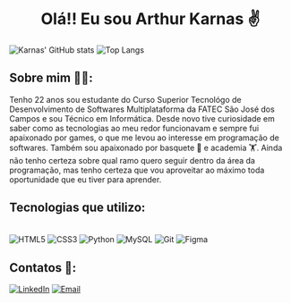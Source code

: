 
<strong><h1 align="center">Olá!! Eu sou Arthur Karnas ✌️</h1></strong>

![Karnas' GitHub stats](https://github-readme-stats.vercel.app/api?username=Karnas01&show_icons=true&theme=tokyonight)
![Top Langs](https://github-readme-stats.vercel.app/api/top-langs/?username=Karnas01&layout=compact&theme=tokyonight)

## Sobre mim 🙋‍♂️:

Tenho 22 anos sou estudante do Curso Superior Tecnológo de Desenvolvimento de Softwares Multiplataforma da FATEC São José dos Campos e sou Técnico em Informática.
Desde novo tive curiosidade em saber como as tecnologias ao meu redor funcionavam e sempre fui apaixonado por games, o que me levou ao interesse em programação de softwares. Também sou apaixonado por basquete 🏀 e academia 🏋️.
Ainda não tenho certeza sobre qual ramo quero seguir dentro da área da programação, mas tenho certeza que vou aproveitar ao máximo toda oportunidade que eu tiver para aprender. 

## Tecnologias que utilizo:

<div style="display: inline_block"><br/>
    <img align="center" alt="HTML5" src="https://img.shields.io/badge/HTML5-E34F26?style=for-the-badge&logo=html5&logoColor=white"/>
    <img align="center" alt="CSS3" src="https://img.shields.io/badge/CSS3-1572B6?style=for-the-badge&logo=css3&logoColor=white"/>
    <img align="center" alt="Python" src="https://img.shields.io/badge/Python-14354C?style=for-the-badge&logo=python&logoColor=white"/>
    <img align="center" alt="MySQL" src="https://img.shields.io/badge/MySQL-00000F?style=for-the-badge&logo=mysql&logoColor=white"/>
    <img align="center" alt="Git" src="https://img.shields.io/badge/GIT-E44C30?style=for-the-badge&logo=git&logoColor=white"/>
    <img align="center" alt="Figma" src="https://img.shields.io/badge/Figma-F24E1E?style=for-the-badge&logo=figma&logoColor=white"/>
</div>

## Contatos 📧:

[![LinkedIn](https://img.shields.io/badge/LinkedIn-0077B5?style=for-the-badge&logo=linkedin&logoColor=white)](https://www.linkedin.com/in/arthur-karnas-da-rocha-b90433271/)
[![Email](https://img.shields.io/badge/Gmail-D14836?style=for-the-badge&logo=gmail&logoColor=white)](mailto:arthur.karnas@gmail.com)
